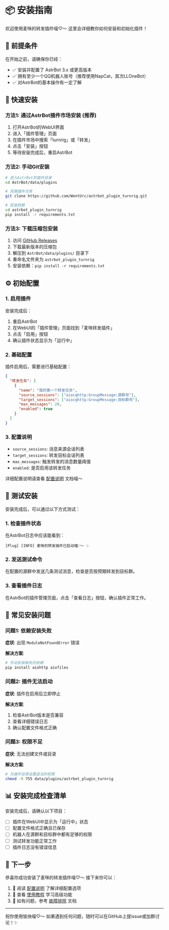 # 📦 安装指南

欢迎使用麦咪的转发插件喵♡～ 这里会详细教你如何安装和初始化插件！

## 🎯 前提条件

在开始之前，请确保你已经：

- ✅ 安装并配置了 AstrBot 3.x 或更高版本
- ✅ 拥有至少一个QQ机器人账号（推荐使用NapCat，其次LLOneBot）
- ✅ 对AstrBot的基本操作有一定了解

## 🚀 快速安装

### 方法1: 通过AstrBot插件市场安装 (推荐)

1. 打开AstrBot的WebUI界面
2. 进入「插件管理」页面
3. 在插件市场中搜索「turnrig」或「转发」
4. 点击「安装」按钮
5. 等待安装完成后，重启AstrBot

### 方法2: 手动Git安装

```bash
# 进入AstrBot的插件目录
cd AstrBot/data/plugins

# 克隆插件仓库
git clone https://github.com/WentUrc/astrbot_plugin_turnrig.git

# 安装依赖
cd astrbot_plugin_turnrig
pip install -r requirements.txt
```

### 方法3: 下载压缩包安装

1. 访问 [GitHub Releases](https://github.com/WentUrc/astrbot_plugin_turnrig/releases)
2. 下载最新版本的压缩包
3. 解压到 `AstrBot/data/plugins/` 目录下
4. 重命名文件夹为 `astrbot_plugin_turnrig`
5. 安装依赖：`pip install -r requirements.txt`

## ⚙️ 初始配置

### 1. 启用插件

安装完成后：

1. 重启AstrBot
2. 在WebUI的「插件管理」页面找到「麦咪转发插件」
3. 点击「启用」按钮
4. 确认插件状态显示为「运行中」

### 2. 基础配置

插件启用后，需要进行基础配置：

```json
{
  "转发任务": [
    {
      "name": "我的第一个转发任务",
      "source_sessions": ["aiocqhttp:GroupMessage:源群号"],
      "target_sessions": ["aiocqhttp:GroupMessage:目标群号"],
      "max_messages": 20,
      "enabled": true
    }
  ]
}
```

### 3. 配置说明

- `source_sessions`: 消息来源会话列表
- `target_sessions`: 转发目标会话列表  
- `max_messages`: 触发转发的消息数量阈值
- `enabled`: 是否启用该转发任务

详细配置说明请查看 [配置说明](configuration.md) 文档喵～

## 🧪 测试安装

安装完成后，可以通过以下方式测试：

### 1. 检查插件状态

在AstrBot日志中应该能看到：
```
[Plug] [INFO] 麦咪的转发插件已启动喵♡～ ✨
```

### 2. 发送测试命令

在配置的源群中发送几条测试消息，检查是否按预期转发到目标群。

### 3. 查看插件日志

在AstrBot的插件管理页面，点击「查看日志」按钮，确认插件正常工作。

## 🔧 常见安装问题

### 问题1: 依赖安装失败

**症状**: 出现 `ModuleNotFoundError` 错误

**解决方案**:
```bash
# 手动安装缺失的依赖
pip install aiohttp aiofiles
```

### 问题2: 插件无法启动

**症状**: 插件在启用后立即停止

**解决方案**:
1. 检查AstrBot版本是否兼容
2. 查看详细错误日志
3. 确认配置文件格式正确

### 问题3: 权限不足

**症状**: 无法创建文件或目录

**解决方案**:
```bash
# 为插件目录设置适当的权限
chmod -R 755 data/plugins/astrbot_plugin_turnrig
```

## 📊 安装完成检查清单

安装完成后，请确认以下项目：

- [ ] 插件在WebUI中显示为「运行中」状态
- [ ] 配置文件格式正确且已保存
- [ ] 机器人在源群和目标群中都有足够的权限
- [ ] 测试转发功能正常工作
- [ ] 插件日志没有错误信息

## 🎉 下一步

恭喜你成功安装了麦咪的转发插件喵♡～ 接下来你可以：

1. 📖 阅读 [配置说明](configuration.md) 了解详细配置选项
2. 🚀 查看 [使用教程](usage.md) 学习高级功能
3. 🔧 如有问题，参考 [故障排除](troubleshooting.md) 文档

---

祝你使用愉快喵♡～ 如果遇到任何问题，随时可以在GitHub上提issue或加群讨论！✨ 